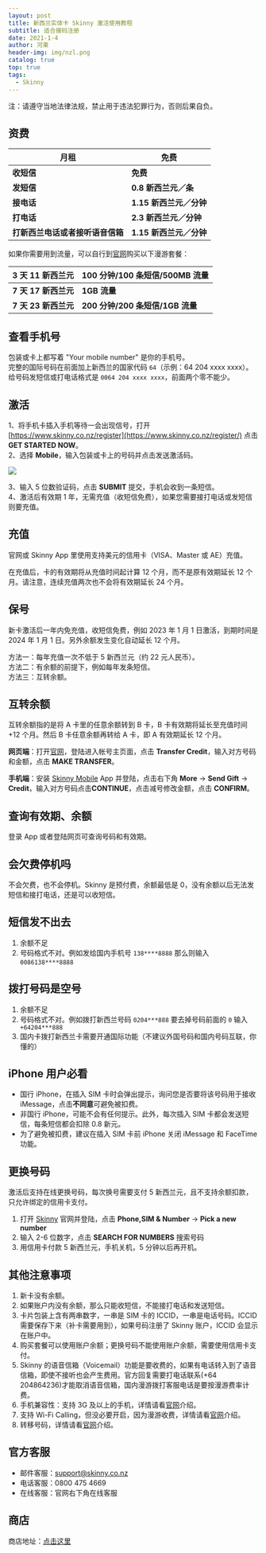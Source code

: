 ```yaml
---
layout: post
title: 新西兰实体卡 Skinny 激活使用教程
subtitle: 适合接码注册
date: 2021-1-4
author: 河東
header-img: img/nzl.png
catalog: true
top: true
tags:
  - Skinny
---
```


注：请遵守当地法律法规，禁止用于违法犯罪行为，否则后果自负。

## 资费

| 月租 | 免费 |  
|---|---|
| **收短信** | **免费** |
| **发短信** | **0.8 新西兰元／条** |
|  **接电话**| **1.15 新西兰元／分钟** |
| **打电话** | **2.3 新西兰元／分钟** |
| **打新西兰电话或者接听语音信箱** | **1.15 新西兰元／分钟** |

如果你需要用到流量，可以自行到[官网](https://www.skinny.co.nz/pricing/overseas-roaming/)购买以下漫游套餐：

| **3 天 11 新西兰元** | 100 分钟/100 条短信/500MB 流量 |  
|---|---|
| **7 天 17 新西兰元** | **1GB 流量** |
|**7 天 23 新西兰元**|**200 分钟/200 条短信/1GB 流量**|


## 查看手机号

包装或卡上都写着 "Your mobile number" 是你的手机号。\
完整的国际号码在前面加上新西兰的国家代码 `64`（示例：64 204 xxxx xxxx）。\
给号码发短信或打电话格式是 `0064 204 xxxx xxxx`，前面两个零不能少。

## 激活

1、将手机卡插入手机等待一会出现信号，打开 [https://www.skinny.co.nz/register](https://www.skinny.co.nz/register/) 点击 **GET STARTED NOW**。\
2、选择 **Mobile**，输入包装或卡上的号码并点击发送激活码。

![](https://i.imgur.com/s2LtEQ7.png)
  
3、输入 5 位数验证码，点击 **SUBMIT** 提交，手机会收到一条短信。\
4、激活后有效期 1 年，无需充值（收短信免费），如果您需要接打电话或发短信则要充值。


## 充值

官网或 Skinny App 里使用支持美元的信用卡（VISA、Master 或 AE）充值。

在充值后，卡的有效期将从充值时间起计算 12 个月，而不是原有效期延长 12 个月。请注意，连续充值两次也不会将有效期延长 24 个月。

## 保号

新卡激活后一年内免充值，收短信免费，例如 2023 年 1 月 1 日激活，到期时间是 2024 年 1 月 1 日。另外余额发生变化自动延长 12 个月。

方法一：每年充值一次不低于 5 新西兰元（约 22 元人民币）。\
方法二：有余额的前提下，例如每年发条短信。\
方法三：互转余额。

## 互转余额
互转余额指的是将 A 卡里的任意余额转到 B 卡，B 卡有效期将延长至充值时间 +12 个月。然后 B 卡任意余额再转给 A 卡，即 A 有效期延长 12 个月。

**网页端**：打开[官网](https://www.skinny.co.nz)，登陆进入帐号主页面，点击 **Transfer Credit**，输入对方号码和金额，点击 **MAKE TRANSFER**。  

**手机端**：安装 [Skinny Mobile](https://apps.apple.com/cn/app/skinny-mobile/id926099138) App 并登陆，点击右下角 **More** → **Send Gift** → **Credit**，输入对方号码点击**CONTINUE**，点击减号修改金额，点击 **CONFIRM**。 

## 查询有效期、余额
登录 App 或者登陆网页可查询号码和有效期。

## 会欠费停机吗
不会欠费，也不会停机。Skinny 是预付费，余额最低是 0，没有余额以后无法发短信和接打电话，还是可以收短信。

## 短信发不出去
1. 余额不足
2. 号码格式不对。例如发给国内手机号 `138****8888` 那么则输入 `0086138****8888`

## 拨打号码是空号
1. 余额不足
2. 号码格式不对。例如拨打新西兰号码 `0204***888` 要去掉号码前面的 `0` 输入 ` +64204***888`
3. 国内卡拨打新西兰卡需要开通国际功能（不建议外国号码和国内号码互联，你懂的）

## iPhone 用户必看
- 国行 iPhone，在插入 SIM 卡时会弹出提示，询问您是否要将该号码用于接收 iMessage，点击**不同意**可避免被扣费。
- 非国行 iPhone，可能不会有任何提示。此外，每次插入 SIM 卡都会发送短信，每条短信都会扣除 0.8 新元。
- 为了避免被扣费，建议在插入 SIM 卡前 iPhone 关闭 iMessage 和 FaceTime 功能。

## 更换号码
激活后支持在线更换号码，每次换号需要支付 5 新西兰元，且不支持余额扣款，只允许绑定的信用卡支付。
1. 打开 [Skinny](https://www.skinny.co.nz) 官网并登陆，点击 **Phone,SIM & Number** → **Pick a new number**
2. 输入 2-6 位数字，点击 **SEARCH FOR NUMBERS** 搜索号码
3. 用信用卡付款 5 新西兰元，手机关机，5 分钟以后再开机。

## 其他注意事项
1. 新卡没有余额。
2. 如果账户内没有余额，那么只能收短信，不能接打电话和发送短信。
3. 卡片包装上含有两串数字，一串是 SIM 卡的 ICCID，一串是电话号码。ICCID 需要保存下来（补卡需要用到），如果号码注册了 Skinny 账户，ICCID 会显示在账户中。
4. 购买套餐可以使用账户余额；更换号码不能使用账户余额，需要使用信用卡支付。
5. Skinny 的语音信箱（Voicemail）功能是要收费的，如果有电话转入到了语音信箱，即使不接听也会产生费用。官方回复需要打电话联系(+64 204864236)才能取消语音信箱，国内漫游拨打客服电话是要按漫游费率计费。
6. 手机兼容性：支持 3G 及以上的手机，详情请看[官网](https://www.skinny.co.nz/help/compatibility/)介绍。
7. 支持 Wi-Fi Calling，但没必要开启，因为漫游收费，详情请看[官网](https://www.skinny.co.nz/help/vowifi-calling)介绍。
8. 转移号码，详情请看[官网](https://signin.skinny.co.nz/?goto=https://www.skinny.co.nz/dashboard/phone-details/changenumber/)介绍。

## 官方客服
- 邮件客服：<support@skinny.co.nz>
- 电话客服：0800 475 4669
- 在线客服：官网右下角在线客服

## 商店

商店地址：[点击这里](https://ssnhd.github.io/2023/03/19/store/)